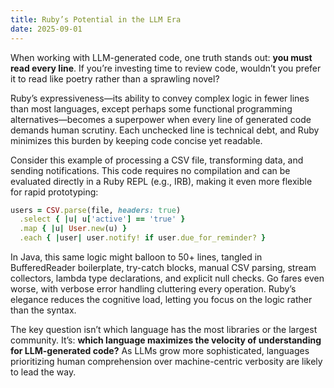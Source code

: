 ```yaml
---
title: Ruby’s Potential in the LLM Era
date: 2025-09-01
---
```

When working with LLM-generated code, one truth stands out: **you must read every line**. If you’re investing time to review code, wouldn’t you prefer it to read like poetry rather than a sprawling novel?

Ruby’s expressiveness—its ability to convey complex logic in fewer lines than most languages, except perhaps some functional programming alternatives—becomes a superpower when every line of generated code demands human scrutiny. Each unchecked line is technical debt, and Ruby minimizes this burden by keeping code concise yet readable.

Consider this example of processing a CSV file, transforming data, and sending notifications. This code requires no compilation and can be evaluated directly in a Ruby REPL (e.g., IRB), making it even more flexible for rapid prototyping:

```ruby
users = CSV.parse(file, headers: true)
  .select { |u| u['active'] == 'true' }
  .map { |u| User.new(u) }
  .each { |user| user.notify! if user.due_for_reminder? }
```

In Java, this same logic might balloon to 50+ lines, tangled in BufferedReader boilerplate, try-catch blocks, manual CSV parsing, stream collectors, lambda type declarations, and explicit null checks. Go fares even worse, with verbose error handling cluttering every operation. Ruby’s elegance reduces the cognitive load, letting you focus on the logic rather than the syntax.

The key question isn’t which language has the most libraries or the largest community. It’s: **which language maximizes the velocity of understanding for LLM-generated code?** As LLMs grow more sophisticated, languages prioritizing human comprehension over machine-centric verbosity are likely to lead the way.
